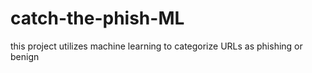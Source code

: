 # catch-the-phish-ML
this project utilizes machine learning to categorize URLs as phishing or benign
